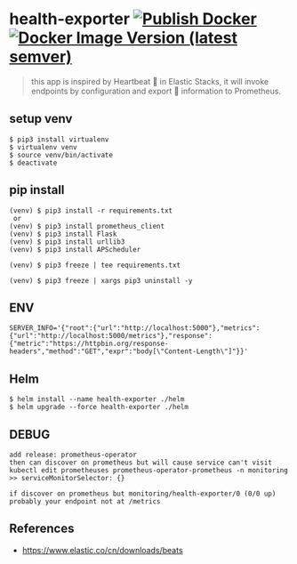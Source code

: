 # health-exporter [![Publish Docker](https://github.com/Jian-Min-Huang/health-exporter/workflows/Publish%20Docker/badge.svg?branch=master&event=push)](https://github.com/Jian-Min-Huang/health-exporter/actions) [![Docker Image Version (latest semver)](https://img.shields.io/docker/v/jianminhuang/health-exporter)](https://hub.docker.com/r/jianminhuang/health-exporter)
> this app is inspired by Heartbeat 💓 in Elastic Stacks, it will invoke endpoints by configuration and export 🔀 information to Prometheus.

## setup venv
```
$ pip3 install virtualenv
$ virtualenv venv
$ source venv/bin/activate
$ deactivate
```

## pip install
```
(venv) $ pip3 install -r requirements.txt
 or
(venv) $ pip3 install prometheus_client
(venv) $ pip3 install Flask
(venv) $ pip3 install urllib3
(venv) $ pip3 install APScheduler

(venv) $ pip3 freeze | tee requirements.txt
```
```
(venv) $ pip3 freeze | xargs pip3 uninstall -y
```

## ENV
```
SERVER_INFO='{"root":{"url":"http://localhost:5000"},"metrics":{"url":"http://localhost:5000/metrics"},"response":{"metric":"https://httpbin.org/response-headers","method":"GET","expr":"body[\"Content-Length\"]"}}'
```

## Helm
```
$ helm install --name health-exporter ./helm
$ helm upgrade --force health-exporter ./helm
```

## DEBUG
```
add release: prometheus-operator
then can discover on prometheus but will cause service can't visit
kubectl edit prometheuses prometheus-operator-prometheus -n monitoring
>> serviceMonitorSelector: {}
```
```
if discover on prometheus but monitoring/health-exporter/0 (0/0 up)
probably your endpoint not at /metrics
```

## References
* https://www.elastic.co/cn/downloads/beats
